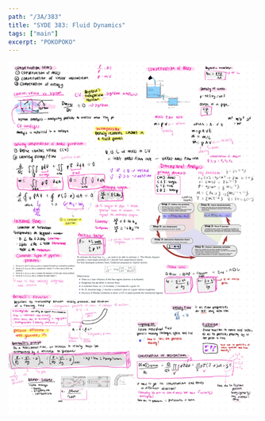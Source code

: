 ```yaml
---
path: "/3A/383"
title: "SYDE 383: Fluid Dynamics"
tags: ["main"]
excerpt: "POKOPOKO"
---
```


![](./381-summary.jpeg)
